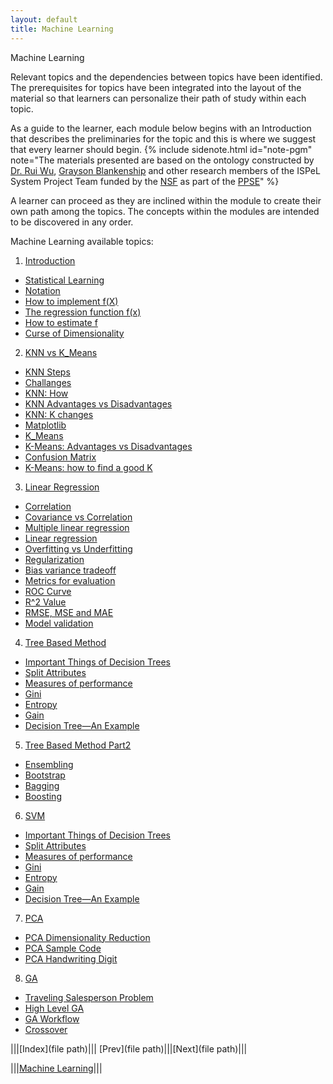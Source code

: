```yaml
---
layout: default
title: Machine Learning
---
```

<span class="newthought">Machine Learning</span>


Relevant topics and the dependencies between topics have been identified. The prerequisites for topics have been integrated into the layout of the material so that learners can personalize their path of study within each topic.  

As a guide to the learner, each module below begins with an Introduction that describes the preliminaries for the topic and this is where we suggest that every learner should begin.  {% include sidenote.html id="note-pgm" note="The materials presented are based on the ontology constructed by [Dr. Rui Wu](http://www.cs.ecu.edu/wu/),  [Grayson Blankenship]() and other research members of the ISPeL System Project Team funded by the [NSF](https://www.nsf.gov) as part of the [PPSE](https://ppse.ecu.edu/)" %}


A learner can proceed as they are inclined within the module to create their own path among the topics.   The concepts within the modules are intended to be discovered in any order.  


Machine Learning available topics: 
1. [Introduction](1_intro_part2/)
- [Statistical Learning](1_intro_part2/#statistical-learning)
- [Notation](1_intro_part2/#notation)
- [How to implement f(X)](1_intro_part2/#how-to-implement-f(X)?)
- [The regression function f(x)](1_intro_part2/part2/#the-regression-function-f(x))
- [How to estimate f](1_intro_part2/part2/#how-to-estimate-f)
- [Curse of Dimensionality](1_intro_part2/part2/#curse-of-dimensionality)
2. [KNN vs K_Means](2_KNN_vs_K_Means/)
- [KNN Steps]()
- [Challanges]()
- [KNN: How]()
- [KNN Advantages vs Disadvantages]()
- [KNN: K changes]()
- [Matplotlib]()
- [K_Means]()
- [K-Means: Advantages vs Disadvantages]()
- [Confusion Matrix]()
- [K-Means: how to find a good K]()
3. [Linear Regression](3_Linear_regression/)
- [Correlation]()
- [Covariance vs Correlation]()
- [Multiple linear regression]()
- [Linear regression]()
- [Overfitting vs Underfitting]()
- [Regularization]()
- [Bias variance tradeoff]()
- [Metrics for evaluation]()
- [ROC Curve]()
- [R^2 Value]()
- [RMSE, MSE and MAE]()
- [Model validation]()
4. [Tree Based Method](5_Tree_Based_Method_Part1/)
- [Important Things of Decision Trees]()
- [Split Attributes]()
- [Measures of performance]()
- [Gini]()
- [Entropy]()
- [Gain]()
- [Decision Tree—An Example]()
5. [Tree Based Method Part2](5_Tree_Based_Method_Part2/)
- [Ensembling]()
- [Bootstrap]()
- [Bagging]()
- [Boosting]()
6. [SVM](6_SVM)
- [Important Things of Decision Trees]()
- [Split Attributes]()
- [Measures of performance]()
- [Gini]()
- [Entropy]()
- [Gain]()
- [Decision Tree—An Example]()
7. [PCA](PCA)
- [PCA Dimensionality Reduction]()
- [PCA Sample Code]()
- [PCA Handwriting Digit]()
8. [GA](GA)
- [Traveling Salesperson Problem]()
- [High Level GA]()
- [GA Workflow]()
- [Crossover]()

<script src="http://d3js.org/d3.v3.min.js"></script>
<script src="script/ontology.js"></script>

<!-- <div id="ontology_div"></div> -->
<!-- <div></div> -->
<body></body>



|||[Index](file path)||| [Prev](file path)|||[Next](file path)|||

|||[Machine Learning](../)|||

